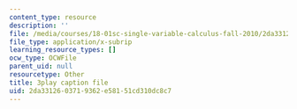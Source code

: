 ```yaml
---
content_type: resource
description: ''
file: /media/courses/18-01sc-single-variable-calculus-fall-2010/2da3312603719362e58151cd310dc8c7_YN7k_bXXggY.srt
file_type: application/x-subrip
learning_resource_types: []
ocw_type: OCWFile
parent_uid: null
resourcetype: Other
title: 3play caption file
uid: 2da33126-0371-9362-e581-51cd310dc8c7
---
```


